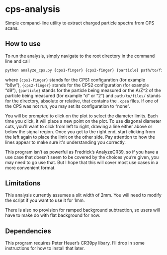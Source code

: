 # cps-analysis

 Simple compand-line utility to extract charged particle spectra from CPS scans.

## How to use

 To run the analysis, simply navigate to the root directory in the command line and call
 ~~~bash
 python analyze_cps.py {cps1-finger} {cps2-finger} {particle} path/to/files/
 ~~~
 where `{cps1-finger}` stands for the CPS1 configuration (for example “b8w”),
 `{cps2-finger}` stands for the CPS2 configuration (for example “d9”),
 `{particle}` stands for the particle being measured or the A/Z^2 of the particle being measured (for example “d” or “2”)
 and `path/to/files/` stands for the directory, absolute or relative, that contains the `.cpsa` files.
 If one of the CPS was not run, you may set its configuration to “none”.

 You will be prompted to click on the plot to select the diameter limits.
 Each time you click, it will place a new point on the plot.
 To use diagonal diameter cuts, you'll want to click from left to right,
 drawing a line either above or below the signal region.
 Once you get to the right end, start clicking from the left again to place the limit on the other side.
 Pay attention to how the lines appear to make sure it's understanding you correctly.


 This program isn’t as powerful as Fredrick’s AnalyzeCR39,
 so if you have a use case that doesn’t seem to be covered by the choices you’re given,
 you may need to go use that.
 But I hope that this will cover most use cases in a more convenient format.

## Limitations

 This analysis currently assumes a slit width of 2mm.
 You will need to modify the script if you want to use it for 1mm.

 There is also no provision for ramped background subtraction,
 so users will have to make do with flat background for now.

## Dependencies

 This program requires Peter Heuer’s CR39py libary.
 I’ll drop in some instructions for how to install that later.
